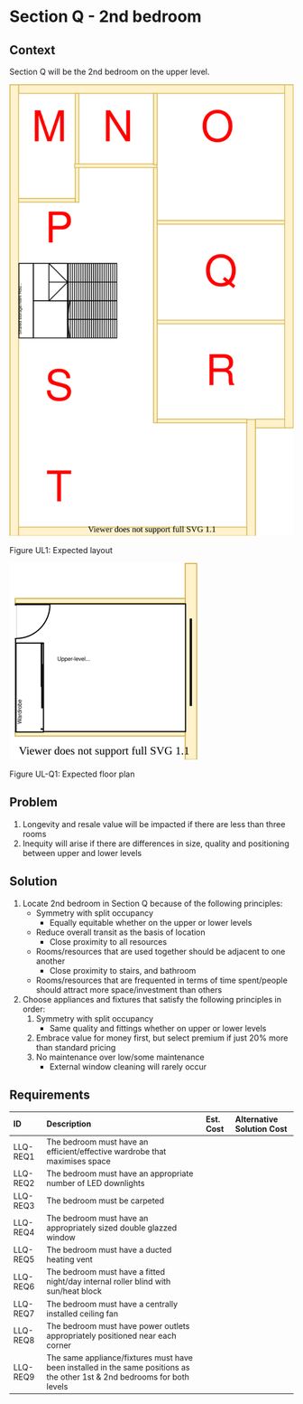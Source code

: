 # Section Q - 2nd bedroom

## Context

Section Q will be the 2nd bedroom on the upper level.

![TO-BE upper-level diagram](upper-Level-TO-BE-sections.svg)

Figure UL1: Expected layout

![TO-BE upper-level Section Q diagram](Upper-Level-TO-BE-section-Q.svg)

Figure UL-Q1: Expected floor plan


## Problem

1. Longevity and resale value will be impacted if there are less than three rooms
2. Inequity will arise if there are differences in size, quality and positioning between upper and lower levels

## Solution

1. Locate 2nd bedroom in Section Q because of the following principles:
    * Symmetry with split occupancy
        - Equally equitable whether on the upper or lower levels
    * Reduce overall transit as the basis of location
        - Close proximity to all resources
    * Rooms/resources that are used together should be adjacent to one another
        - Close proximity to stairs, and bathroom
    * Rooms/resources that are frequented in terms of time spent/people should attract more space/investment than others
2. Choose appliances and fixtures that satisfy the following principles in order:
    1. Symmetry with split occupancy 
        - Same quality and fittings whether on upper or lower levels 
    2. Embrace value for money first, but select premium if just 20% more than standard pricing
    3. No maintenance over low/some maintenance
        - External window cleaning will rarely occur


## Requirements

|ID|Description|Est. Cost|Alternative Solution Cost|
|:---|:---|:---|:---|
|LLQ-REQ1|The bedroom must have an efficient/effective wardrobe that maximises space|||
|LLQ-REQ2|The bedroom must have an appropriate number of LED downlights|||
|LLQ-REQ3|The bedroom must be carpeted|||
|LLQ-REQ4|The bedroom must have an appropriately sized double glazzed window|||
|LLQ-REQ5|The bedroom must have a ducted heating vent|||
|LLQ-REQ6|The bedroom must have a fitted night/day internal roller blind with sun/heat block|||
|LLQ-REQ7|The bedroom must have a centrally installed ceiling fan|||
|LLQ-REQ8|The bedroom must have power outlets appropriately positioned near each corner|||
|LLQ-REQ9|The same appliance/fixtures must have been installed in the same positions as the other 1st & 2nd bedrooms for both levels|||
